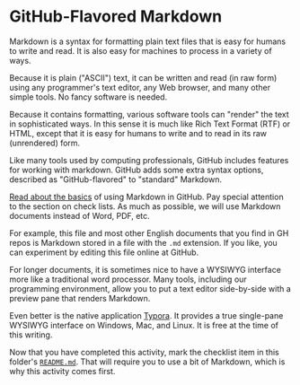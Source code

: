 # GitHub-Flavored Markdown

Markdown is a syntax for formatting plain text files that is easy for humans to write and read. It is also easy for machines to process in a variety of ways.

Because it is plain ("ASCII") text, it can be written and read (in raw form) using any programmer's text editor, any Web browser, and many other simple tools. No fancy software is needed.

Because it contains formatting, various software tools can "render" the text in sophisticated ways. In this sense it is much like Rich Text Format (RTF) or HTML, except that it is easy for humans to write and to read in its raw (unrendered) form.

Like many tools used by computing professionals, GitHub includes features for working with markdown. GitHub adds some extra syntax options, described as "GitHub-flavored" to "standard" Markdown. 

[Read about the basics](https://help.github.com/articles/basic-writing-and-formatting-syntax/) of using Markdown in GitHub. Pay special attention to the section on check lists. As much as possible, we will use Markdown documents instead of Word, PDF, etc. 

For example, this file and most other English documents that you find in GH repos is Markdown stored in a file with the `.md` extension. If you like, you can experiment by editing this file online at GitHub. 

For longer documents, it is sometimes nice to have a WYSIWYG interface more like a traditional word processor. Many tools, including our programming environment, allow you to put a text editor side-by-side with a preview pane that renders Markdown.

Even better is the native application [Typora](http://typora.io/). It provides a true single-pane WYSIWYG interface on Windows, Mac, and Linux. It is free at the time of this writing.

Now that you have completed this activity, mark the checklist item in this folder's [`README.md`](./README.md). That will require you to use a bit of Markdown, which is why this activity comes first.
